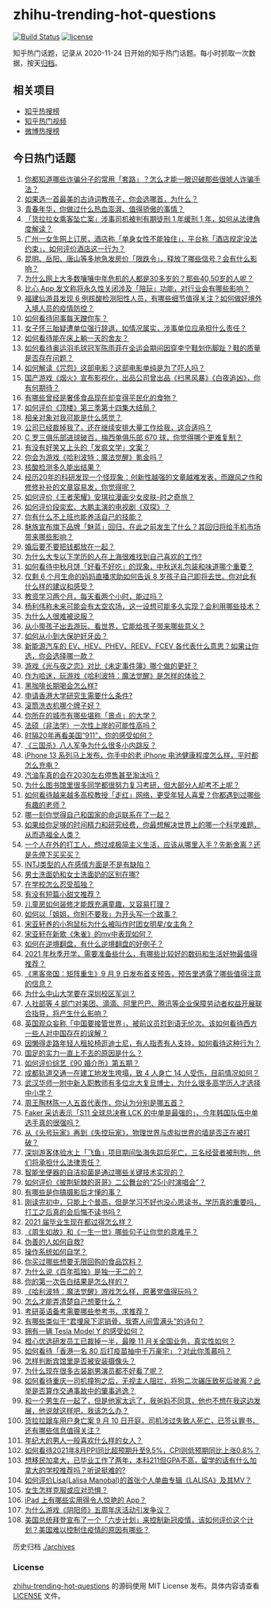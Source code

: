 # zhihu-trending-hot-questions

[![Build Status](https://github.com/justjavac/zhihu-trending-hot-questions/workflows/ci/badge.svg?branch=master)](https://github.com/justjavac/zhihu-trending-hot-questions/actions)
[![license](https://img.shields.io/github/license/justjavac/zhihu-trending-hot-questions)](https://github.com/justjavac/zhihu-trending-hot-questions/blob/master/LICENSE)

知乎热门话题，记录从 2020-11-24 日开始的知乎热门话题。每小时抓取一次数据，按天[归档](./archives)。

## 相关项目

- [知乎热搜榜](https://github.com/justjavac/zhihu-trending-top-search)
- [知乎热门视频](https://github.com/justjavac/zhihu-trending-hot-video)
- [微博热搜榜](https://github.com/justjavac/weibo-trending-hot-search)

## 今日热门话题

<!-- BEGIN -->
<!-- 最后更新时间 Sat Sep 11 2021 11:18:43 GMT+0800 (China Standard Time) -->

1. [你都知道哪些诈骗分子的常用「套路」？怎么才能一眼识破那些很唬人诈骗手法？](https://www.zhihu.com/question/485405656)
1. [如果选一首最美的古诗词教孩子，你会选哪首，为什么？](https://www.zhihu.com/question/485281565)
1. [青春年华，你做过什么热血澎湃、值得骄傲的事情？](https://www.zhihu.com/question/456957044)
1. [「货拉拉女乘客坠亡案」涉事司机被判有期徒刑 1 年缓刑 1
   年，如何从法律角度解读？](https://www.zhihu.com/question/486019001)
1. [广州一女生网上订房，酒店称「单身女性不能独住」，平台称「酒店规定没法约束」，如何评价酒店这一行为？](https://www.zhihu.com/question/485716876)
1. [昆明、岳阳、唐山等多地急发房价「限跌令」，释放了哪些信号？会有什么影响？](https://www.zhihu.com/question/485706720)
1. [为什么网上大多数嚷嚷中年危机的人都是30多岁的？那些40,50岁的人呢？](https://www.zhihu.com/question/485087511)
1. [比心 App
   发文称将永久性关闭涉及「陪玩」功能，对行业会有哪些影响？](https://www.zhihu.com/question/486014081)
1. [福建仙游县发现 6
   例核酸检测阳性人员，有哪些细节值得关注？如何做好境外入境人员的疫情防控？](https://www.zhihu.com/question/486034763)
1. [如何看待同事每天蹭你车？](https://www.zhihu.com/question/63645770)
1. [女子怀三胎疑遭单位强行辞退，如情况属实，涉事单位应承担什么责任？](https://www.zhihu.com/question/485993578)
1. [如何看待能在床上躺一天的舍友？](https://www.zhihu.com/question/318657086)
1. [如何看待奥运羽毛球冠军陈雨菲在全运会期间因穿李宁鞋划伤脚趾？鞋的质量是否存在问题？](https://www.zhihu.com/question/485972149)
1. [如何解读《咒怨》这部电影？这部电影单纯是为了吓人吗？](https://www.zhihu.com/question/273544185)
1. [国产游戏《烟火》宣布影视化，出品公司曾出品《扫黑风暴》《白夜追凶》，你有何期待？](https://www.zhihu.com/question/485938974)
1. [有哪些曾经是奢侈食品现在却变得平民化的食物？](https://www.zhihu.com/question/466302067)
1. [如何评价《顶楼》第三季第十四集大结局？](https://www.zhihu.com/question/486012651)
1. [相亲对象对我可能是什么感觉？](https://www.zhihu.com/question/485560239)
1. [公司已经裁掉我了，还在继续安排大量工作给我，这合适吗？](https://www.zhihu.com/question/393018074)
1. [C 罗三俱乐部进球破百，梅西单俱乐部 670
   球，你觉得哪个更难复制？](https://www.zhihu.com/question/484634649)
1. [有没有好笑又上头的「发疯文学」文案？](https://www.zhihu.com/question/485390920)
1. [你会为游戏《哈利波特：魔法觉醒》氪金吗？](https://www.zhihu.com/question/485504187)
1. [核酸检测多久能出结果？](https://www.zhihu.com/question/480635484)
1. [经历20年的科研发现一个怪现象：创新性越强的文章越难发表，而跟风之作和修修补补的文章容易发，你觉得呢？](https://www.zhihu.com/question/485470977)
1. [如何评价《王者荣耀》安琪拉漫画少女皮肤-时之奇旅？](https://www.zhihu.com/question/484866467)
1. [如何评价段奕宏、大鹏主演的电视剧《双探》？](https://www.zhihu.com/question/377726848)
1. [你有什么不上班也能养活自己的技能？](https://www.zhihu.com/question/485023739)
1. [魅族宣布旗下品牌「魅蓝」回归，在此之前发生了什么？其回归将给手机市场带来哪些影响？](https://www.zhihu.com/question/486019391)
1. [婚后要不要把钱都放在一起？](https://www.zhihu.com/question/462927936)
1. [为什么大专以下学历的人在上海很难找到自己喜欢的工作?](https://www.zhihu.com/question/485193236)
1. [如何看待中秋月饼「好看不好吃」的现象，中秋送礼包装和味道哪个重要？](https://www.zhihu.com/question/485574785)
1. [仅剩 6 个月生命的妈妈直播求助如何告诉 8
   岁孩子自己即将去世。你对此有什么样的建议和感受？](https://www.zhihu.com/question/484545282)
1. [教资学习两个月，每天看两个小时，能过吗？](https://www.zhihu.com/question/470624132)
1. [杨利伟称未来可能会有太空农场，这一设想可能多久实现？会利用哪些技术？](https://www.zhihu.com/question/485714189)
1. [为什么人很难被说服？](https://www.zhihu.com/question/33260564)
1. [从小带孩子出去游玩、看世界，它能给孩子带来哪些意义？](https://www.zhihu.com/question/361818529)
1. [如何从小到大保护好牙齿？](https://www.zhihu.com/question/20632901)
1. [新能源汽车的 EV、HEV、PHEV、REEV、FCEV
   各代表什么意思？如果让你选，你会选择哪一款？](https://www.zhihu.com/question/485531009)
1. [游戏《光与夜之恋》对比《未定事件簿》哪个做的更好？](https://www.zhihu.com/question/484273108)
1. [作为哈迷，玩游戏《哈利波特：魔法觉醒》是怎样的体验？](https://www.zhihu.com/question/485767843)
1. [黑咖啡长期喝会怎么样?](https://www.zhihu.com/question/443313181)
1. [申请香港大学研究生需要什么条件?](https://www.zhihu.com/question/24034892)
1. [滚筒洗衣机哪个牌子好？](https://www.zhihu.com/question/65191156)
1. [你所在的城市有哪些堪称「景点」的大学？](https://www.zhihu.com/question/485222477)
1. [法硕（非法学）一次性上岸的可能性高吗？](https://www.zhihu.com/question/439354956)
1. [时隔20年再看美国“911”，你的感受如何？](https://www.zhihu.com/question/485809453)
1. [《三国杀》八人军争为什么很多小内跳反？](https://www.zhihu.com/question/481244021)
1. [iPhone 13 系列马上发布，你手中的老 iPhone
   电池健康程度怎么样，平时都怎么充电？](https://www.zhihu.com/question/485938059)
1. [汽油车真的会在2030左右停售甚至淘汰吗？](https://www.zhihu.com/question/478452945)
1. [为什么图书馆里很多同学都很努力复习考研，但大部分人却考不上呢？](https://www.zhihu.com/question/430364218)
1. [如何看待越来越多高校教授「走红」网络，更受年轻人喜爱？你都遇到过哪些有趣的老师？](https://www.zhihu.com/question/485808612)
1. [哪一刻你觉得自己和国家的命运联系在了一起？](https://www.zhihu.com/question/484807857)
1. [如果给你足够的时间精力和研究经费，你最想解决世界上的哪一个科学难题，从而造福全人类？](https://www.zhihu.com/question/485476077)
1. [一个人在外的打工人，想过成极简主义生活，应该从哪里入手？先断舍离？还是先停下买买买？](https://www.zhihu.com/question/485010636)
1. [INTJ类型的人在感情方面是不是有缺陷？](https://www.zhihu.com/question/477999097)
1. [男士洗面奶和女士洗面奶的区别在哪?](https://www.zhihu.com/question/22154184)
1. [在学校怎么忍受孤独？](https://www.zhihu.com/question/484521483)
1. [有没有短篇小甜文推荐？](https://www.zhihu.com/question/471579661)
1. [儿童房如何装修才能既充满童趣，又容易打理？](https://www.zhihu.com/question/485758054)
1. [如何以「姐姐，你别不要我」为开头写一个故事？](https://www.zhihu.com/question/422947222)
1. [宋亚轩养的小狗鼠标为什么被叫作时团女明星/女主角？](https://www.zhihu.com/question/486038849)
1. [宋亚轩在新歌《朱雀》的mv中表现如何？](https://www.zhihu.com/question/486037795)
1. [如何在逆境翻盘，有什么逆境翻盘的好例子？](https://www.zhihu.com/question/21210517)
1. [2021
   年秋季开学，需要准备些什么，有哪些比较好的数码和生活好物最值得推荐？](https://www.zhihu.com/question/468815943)
1. [《黑客帝国：矩阵重生》9 月 9
   日发布首支预告，预告里透露了哪些值得注意的信息？](https://www.zhihu.com/question/485463054)
1. [为什么中山大学要在深圳校区军训？](https://www.zhihu.com/question/478937166)
1. [人社部等 4
   部门对美团、滴滴、阿里巴巴、腾讯等企业保障劳动者权益开展联合指导，将产生什么影响？](https://www.zhihu.com/question/485998297)
1. [英国观众妄称「中国要接管世界」，被前议员怼到语无伦次。该如何看待西方一些人对中国存在的误解？](https://www.zhihu.com/question/485491295)
1. [因懒得走路年轻人租轮椅逛迪士尼，有人指责有人支持，如何看待这种行为？](https://www.zhihu.com/question/485765561)
1. [国足的实力一直上不去的原因是什么？](https://www.zhihu.com/question/485703253)
1. [如何评价综艺《90 婚介所》第五期？](https://www.zhihu.com/question/486011763)
1. [成都轨道交通一在建工地发生垮塌，致 4 人身亡 14
   人受伤，目前情况如何？](https://www.zhihu.com/question/486002806)
1. [武汉华师一附中新入职教师有多位北大复旦博士，为什么很多高学历人才选择中小学？](https://www.zhihu.com/question/485676691)
1. [周王陶林陈一人五首代表作，你认为分别是哪五首？](https://www.zhihu.com/question/485644751)
1. [Faker 采访表示「S11 全球总决赛 LCK
   的中单是最强的」，今年韩国队伍中单选手真的很强吗？](https://www.zhihu.com/question/485728028)
1. [从《头号玩家》再到《失控玩家》，物理世界与虚拟世界的墙是否正在被打破？](https://www.zhihu.com/question/485794927)
1. [深圳游客体验水上「飞鱼」项目期间坠海失踪后死亡，三名经营者被刑拘，他们将承担什么法律责任？](https://www.zhihu.com/question/485793828)
1. [智能坐便器的自洁抑菌是通过哪些关键技术实现的？](https://www.zhihu.com/question/485341412)
1. [如何评价《披荆斩棘的哥哥》二公舞台的“25小时演唱会”？](https://www.zhihu.com/question/484412374)
1. [有哪些是你搞摄影后才懂的事？](https://www.zhihu.com/question/462079009)
1. [刚读完初中，只能上个普高，但是学习不好也没心思读书，学历真的重要吗，打工之后真的会后悔不读书吗？](https://www.zhihu.com/question/476841665)
1. [2021 届毕业生现在都过得怎么样？](https://www.zhihu.com/question/483461416)
1. [《周生如故》和《一生一世》哪些句子让你觉的意难平？](https://www.zhihu.com/question/484748983)
1. [伪善的人如何自救?](https://www.zhihu.com/question/485132463)
1. [操作系统如何自学？](https://www.zhihu.com/question/57257819)
1. [你买过哪些想要无限回购的食品饮料？](https://www.zhihu.com/question/434098741)
1. [为什么说《百年孤独》是独一无二的？](https://www.zhihu.com/question/443101525)
1. [你的第一次告白结果是怎么样的？](https://www.zhihu.com/question/326651866)
1. [《哈利波特：魔法觉醒》游戏怎么样，原著党值得玩吗？](https://www.zhihu.com/question/465705992)
1. [怎么才能弄清楚自己想要什么？](https://www.zhihu.com/question/20093001)
1. [考研英语备考需要哪些参考书，求推荐？](https://www.zhihu.com/question/485475850)
1. [有哪些类似于“君埋泉下泥销骨，我寄人间雪满头”的诗句？](https://www.zhihu.com/question/431442114)
1. [拥有一辆 Tesla Model Y 的感受如何？](https://www.zhihu.com/question/457536638)
1. [橙心优选研发员工已裁掉一半，最晚 11 月关全国业务，真实性如何？](https://www.zhihu.com/question/485707327)
1. [如何看待「香港一名 80 后打疫苗抽中千万豪宅」？对此你羡慕吗？](https://www.zhihu.com/question/485649037)
1. [怎样判断宾馆里是否被安装摄像头？](https://www.zhihu.com/question/24929266)
1. [为什么现在很多古装剧男演员都不好看了呢？](https://www.zhihu.com/question/485437396)
1. [如何看待重庆一司机撞狗之后，无视主人阻拦，将狗二次碾压致死后驶离？此举是否算作交通事故中的肇事逃逸？](https://www.zhihu.com/question/485687712)
1. [和一个男生在一起了，但是他家太远了，我爸妈不同意，他也不想在我这边发展，他说就这样吧，我该怎么办？](https://www.zhihu.com/question/485658002)
1. [货拉拉跟车用户身亡案 9 月 10
   日开庭，司机涉过失致人死亡，已签认罪书，还有哪些信息值得关注？](https://www.zhihu.com/question/485551477)
1. [年纪大的男人一般喜欢什么样的女人？](https://www.zhihu.com/question/266312023)
1. [如何看待2021年8月PPI同比超预期升至9.5%，CPI则低预期同比上涨0.8%？](https://www.zhihu.com/question/485713500)
1. [想移民加拿大，已毕业工作了两年，本科211但GPA不高，留学的话有什么加拿大的学校推荐吗？听说挺难的?](https://www.zhihu.com/question/419596864)
1. [如何评价Lisa(Lalisa
   Manobal)的首张个人单曲专辑《LALISA》及其MV？](https://www.zhihu.com/question/478151095)
1. [女生怎样克服或应对恐惧？](https://www.zhihu.com/question/46930544)
1. [iPad 上有哪些实用得令人惊艳的 App？](https://www.zhihu.com/question/22678622)
1. [为什么游戏《阴阳师》五周年庆活动引发争议？](https://www.zhihu.com/question/485502492)
1. [美国总统拜登宣布了一个「六步计划」来控制新冠疫情，该如何评价这个计划？美国难以控制住疫情的原因有哪些？](https://www.zhihu.com/question/485898599)

<!-- END -->

历史归档 [./archives](./archives)

### License

[zhihu-trending-hot-questions](https://github.com/justjavac/zhihu-trending-hot-questions)
的源码使用 MIT License 发布。具体内容请查看 [LICENSE](./LICENSE) 文件。
